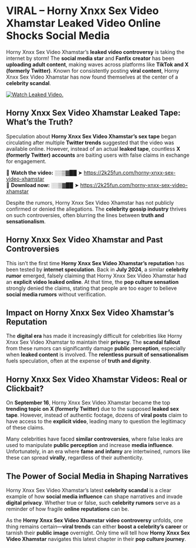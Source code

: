 # VIRAL – Horny Xnxx Sex Video Xhamstar Leaked Video Online Shocks Social Media 

Horny Xnxx Sex Video Xhamstar’s **leaked video controversy** is taking the internet by storm! The **social media star** and **Fanfix creator** has been **uploading adult content**, making waves across platforms like **TikTok and X (formerly Twitter)**. Known for consistently posting **viral content**, Horny Xnxx Sex Video Xhamstar has now found themselves at the center of a **celebrity scandal**.  

[![Watch Leaked Video.](https://miro.medium.com/v2/resize:fit:828/format:webp/1*cilzJN44JGOrTw9NJCrNHA.gif "Watch Leaked Video")](https://2k25fun.com/horny-xnxx-sex-video-xhamstar)

## **Horny Xnxx Sex Video Xhamstar Leaked Tape: What’s the Truth?**  
Speculation about **Horny Xnxx Sex Video Xhamstar’s sex tape** began circulating after multiple **Twitter trends** suggested that the video was available online. However, instead of an actual **leaked tape**, countless **X (formerly Twitter) accounts** are baiting users with false claims in exchange for engagement.  

🔹 **Watch the video:** ░░▒▓██ ➤ https://2k25fun.com/horny-xnxx-sex-video-xhamstar  
🔹 **Download now:** ░░▒▓██ ➤ https://2k25fun.com/horny-xnxx-sex-video-xhamstar  

Despite the rumors, Horny Xnxx Sex Video Xhamstar has not publicly confirmed or denied the allegations. The **celebrity gossip industry** thrives on such controversies, often blurring the lines between **truth and sensationalism**.  

## **Horny Xnxx Sex Video Xhamstar and Past Controversies**  
This isn’t the first time **Horny Xnxx Sex Video Xhamstar’s reputation** has been tested by **internet speculation**. Back in **July 2024**, a similar **celebrity rumor** emerged, falsely claiming that Horny Xnxx Sex Video Xhamstar had an **explicit video leaked online**. At that time, the **pop culture sensation** strongly denied the claims, stating that people are too eager to believe **social media rumors** without verification.  

## **Impact on Horny Xnxx Sex Video Xhamstar’s Reputation**  
The **digital era** has made it increasingly difficult for celebrities like Horny Xnxx Sex Video Xhamstar to maintain their **privacy**. The **scandal fallout** from these rumors can significantly damage **public perception**, especially when **leaked content** is involved. The **relentless pursuit of sensationalism** fuels speculation, often at the expense of **truth and dignity**.  

## **Horny Xnxx Sex Video Xhamstar Videos: Real or Clickbait?**  
On **September 16**, Horny Xnxx Sex Video Xhamstar became the top **trending topic on X (formerly Twitter)** due to the supposed **leaked sex tape**. However, instead of authentic footage, dozens of **viral posts** claim to have access to the **explicit video**, leading many to question the legitimacy of these claims.  

Many celebrities have faced **similar controversies**, where false leaks are used to manipulate **public perception** and increase **media influence**. Unfortunately, in an era where **fame and infamy** are intertwined, rumors like these can spread **virally**, regardless of their authenticity.  

## **The Power of Social Media in Shaping Narratives**  
Horny Xnxx Sex Video Xhamstar’s latest **celebrity scandal** is a clear example of how **social media influence** can shape narratives and invade **digital privacy**. Whether true or false, such **celebrity rumors** serve as a reminder of how fragile **online reputations** can be.  

As the **Horny Xnxx Sex Video Xhamstar video controversy** unfolds, one thing remains certain—**viral trends** can either **boost a celebrity’s career** or tarnish their **public image** overnight. Only time will tell how **Horny Xnxx Sex Video Xhamstar** navigates this latest chapter in their **pop culture journey**. 